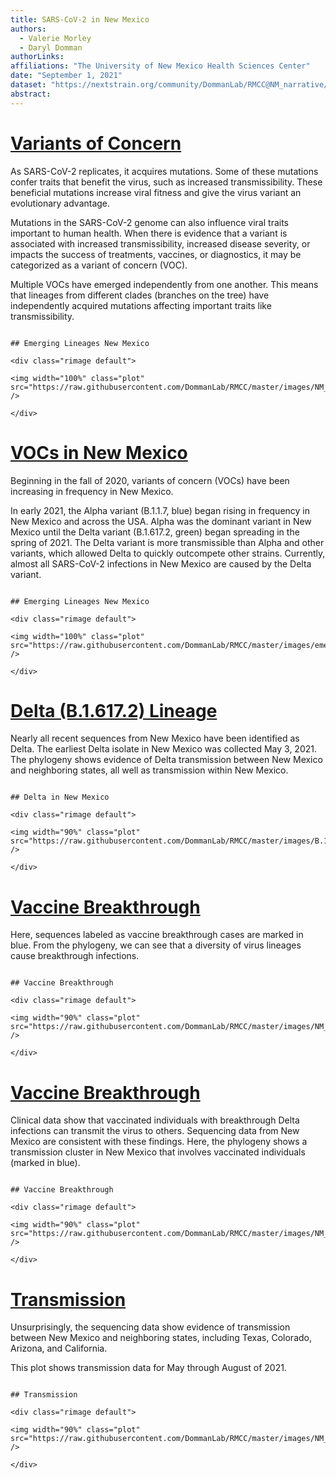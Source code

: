 ```yaml
---
title: SARS-CoV-2 in New Mexico
authors: 
  - Valerie Morley
  - Daryl Domman
authorLinks: 
affiliations: "The University of New Mexico Health Sciences Center"
date: "September 1, 2021"
dataset: "https://nextstrain.org/community/DommanLab/RMCC@NM_narrative/ncov/NM"
abstract: 
---
```



# [Variants of Concern](https://nextstrain.org/community/DommanLab/RMCC/ncov/NM)

As SARS-CoV-2 replicates, it acquires mutations. Some of these mutations confer traits that benefit the virus, such as increased transmissibility. 
These beneficial mutations increase viral fitness and give the virus variant an evolutionary advantage.

Mutations in the SARS-CoV-2 genome can also influence viral traits important to human health. 
When there is evidence that a variant is associated with increased transmissibility, increased disease severity, or impacts the success of treatments, vaccines, or diagnostics, it may be categorized as a variant of concern (VOC).

Multiple VOCs have emerged independently from one another. This means that lineages from different clades (branches on the tree) have independently acquired mutations affecting important traits like transmissibility.

```auspiceMainDisplayMarkdown

## Emerging Lineages New Mexico

<div class="rimage default">

<img width="100%" class="plot" src="https://raw.githubusercontent.com/DommanLab/RMCC/master/images/NM_VOC_tree.png" />

</div>

```

# [VOCs in New Mexico](https://nextstrain.org/community/DommanLab/RMCC/ncov/NM)

Beginning in the fall of 2020, variants of concern (VOCs) have been increasing in frequency in New Mexico.

In early 2021, the Alpha variant (B.1.1.7, blue) began rising in frequency in New Mexico and across the USA. Alpha was the dominant variant in New Mexico until the Delta variant (B.1.617.2, green) began spreading in the spring of 2021. The Delta variant is more transmissible than Alpha and other variants, which allowed Delta to quickly outcompete other strains. Currently, almost all SARS-CoV-2 infections in New Mexico are caused by the Delta variant.

```auspiceMainDisplayMarkdown

## Emerging Lineages New Mexico

<div class="rimage default">

<img width="100%" class="plot" src="https://raw.githubusercontent.com/DommanLab/RMCC/master/images/emerging_lineage_frequencies_NM.png" />

</div>

```

# [Delta (B.1.617.2) Lineage](https://nextstrain.org/community/DommanLab/RMCC/ncov/NM)

Nearly all recent sequences from New Mexico have been identified as Delta. The earliest Delta isolate in New Mexico was collected May 3, 2021. The phylogeny shows evidence of Delta transmission between New Mexico and neighboring states, all well as transmission within New Mexico.

```auspiceMainDisplayMarkdown

## Delta in New Mexico

<div class="rimage default">

<img width="90%" class="plot" src="https://raw.githubusercontent.com/DommanLab/RMCC/master/images/B.1.617.2_NM.png" />

</div>

```


# [Vaccine Breakthrough](https://nextstrain.org/community/DommanLab/RMCC/ncov/NM)

Here, sequences labeled as vaccine breakthrough cases are marked in blue. From the phylogeny, we can see that a diversity of virus lineages cause breakthrough infections.

```auspiceMainDisplayMarkdown

## Vaccine Breakthrough

<div class="rimage default">

<img width="90%" class="plot" src="https://raw.githubusercontent.com/DommanLab/RMCC/master/images/NM_vbt.png" />

</div>

```

# [Vaccine Breakthrough](https://nextstrain.org/community/DommanLab/RMCC/ncov/NM)

Clinical data show that vaccinated individuals with breakthrough Delta infections can transmit the virus to others. Sequencing data from New Mexico are consistent with these findings. Here, the phylogeny shows a transmission cluster in New Mexico that involves vaccinated individuals (marked in blue).

```auspiceMainDisplayMarkdown

## Vaccine Breakthrough

<div class="rimage default">

<img width="90%" class="plot" src="https://raw.githubusercontent.com/DommanLab/RMCC/master/images/NM_vbt_cluster.png" />

</div>

```

# [Transmission](https://nextstrain.org/community/DommanLab/RMCC/ncov/NM)

Unsurprisingly, the sequencing data show evidence of transmission between New Mexico and neighboring states, including Texas, Colorado, Arizona, and California.

This plot shows transmission data for May through August of 2021.

```auspiceMainDisplayMarkdown

## Transmission

<div class="rimage default">

<img width="90%" class="plot" src="https://raw.githubusercontent.com/DommanLab/RMCC/master/images/NM_transmission.png" />

</div>

```
